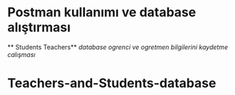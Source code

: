 # Postman kullanımı ve database alıştırması
** Students Teachers**
*database ogrenci ve ogretmen bilgilerini kaydetme calışması*
# Teachers-and-Students-database
